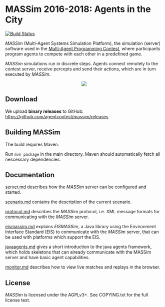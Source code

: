 MASSim 2016-2018: Agents in the City
====================================

[![Build Status](https://travis-ci.org/agentcontest/massim_2018.svg?branch=master)](https://travis-ci.org/agentcontest/massim_2018)

_MASSim_ (Multi-Agent Systems Simulation Platform), the simulation (server)
software used in the
[Multi-Agent Programming Contest](https://multiagentcontest.org/),
where participants program agents to compete with each other in a
predefined game.

_MASSim_ simulations run in discrete steps. Agents connect remotely to the
contest server, receive percepts and send their actions, which are in turn
executed by _MASSim_.

<p align="center">
  <img src="https://multiagentcontest.org/2016/banner.jpg">
</p>

Download
--------

We upload **binary releases** to GitHub: https://github.com/agentcontest/massim/releases

Building MASSim
---------------

The build requires Maven.

Run `mvn package` in the main directory. Maven should automatically
fetch all nescessary dependencies.

Documentation
-------------

[server.md](docs/server.md) describes how the _MASSim_ server can be configured and started.

[scenario.md](docs/scenario.md) contains the description of the current scenario.

[protocol.md](docs/protocol.md) describes the _MASSim_ protocol, i.e. XML message formats for communicating with the _MASSim_ server.

[eismassim.md](docs/eismassim.md) explains _EISMASSim_, a Java library using the Environment Interface Standard (EIS) to communicate with the _MASSim_ server, that can be used with platforms which support the EIS.

[javaagents.md](docs/javaagents.md) gives a short introduction to the java agents framework, which holds skeletons that can already communicate with the MASSim server and have basic agent capabilities.

[monitor.md](docs/monitor.md) describes how to view live matches and replays in the browser.

License
-------

_MASSim_ is licensed under the AGPLv3+. See COPYING.txt for the full
license text.
